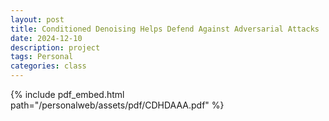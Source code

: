 ```yaml
---
layout: post
title: Conditioned Denoising Helps Defend Against Adversarial Attacks
date: 2024-12-10
description: project
tags: Personal
categories: class
---
```

<div class="row">
    <div class="col-sm mt-3 mt-md-0">
        {% include pdf_embed.html path="/personalweb/assets/pdf/CDHDAAA.pdf" %}
    </div>
</div>






